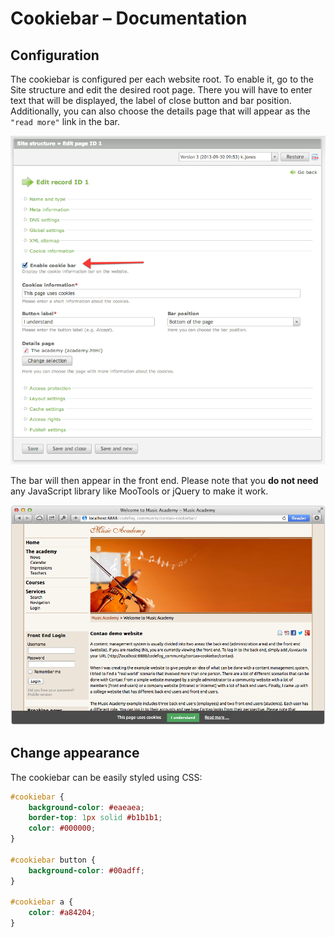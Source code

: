 # Cookiebar – Documentation

## Configuration

The cookiebar is configured per each website root. To enable it, go to the Site structure and edit the desired root page. 
There you will have to enter text that will be displayed, the label of close button and bar position. Additionally, 
you can also choose the details page that will appear as the `"read more"` link in the bar.

![](images/backend.png)

The bar will then appear in the front end. Please note that you **do not need** any JavaScript library like MooTools or 
jQuery to make it work.

![](images/frontend.png)

## Change appearance

The cookiebar can be easily styled using CSS:

```css
#cookiebar {
    background-color: #eaeaea;
    border-top: 1px solid #b1b1b1;
    color: #000000;
}
 
#cookiebar button {
    background-color: #00adff;
}
 
#cookiebar a {
    color: #a84204;
}
```

